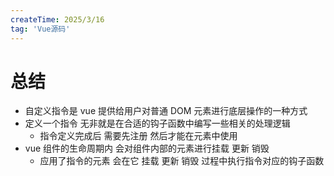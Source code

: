 ```yaml
---
createTime: 2025/3/16
tag: 'Vue源码'
---
```

# 总结

* 自定义指令是 vue 提供给用户对普通 DOM 元素进行底层操作的一种方式
* 定义一个指令 无非就是在合适的钩子函数中编写一些相关的处理逻辑
  * 指令定义完成后 需要先注册 然后才能在元素中使用
* vue 组件的生命周期内 会对组件内部的元素进行挂载 更新 销毁
  * 应用了指令的元素 会在它 挂载 更新 销毁 过程中执行指令对应的钩子函数

